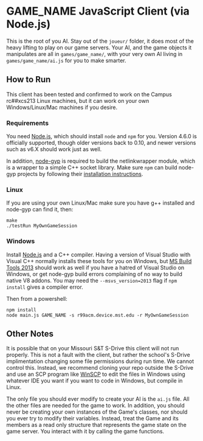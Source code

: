 # GAME_NAME JavaScript Client (via Node.js)

This is the root of you AI. Stay out of the `joueur/` folder, it does most of the heavy lifting to play on our game servers. Your AI, and the game objects it manipulates are all in `games/game_name/`, with your very own AI living in `games/game_name/ai.js` for you to make smarter.

## How to Run

This client has been tested and confirmed to work on the Campus rc##xcs213 Linux machines, but it can work on your own Windows/Linux/Mac machines if you desire.

### Requirements

You need [Node.js][1], which should install `node` and `npm` for you. Version 4.6.0 is officially supported, though older versions back to 0.10, and newer versions such as v6.X should work just as well.

In addition, [node-gyp][2] is required to build the netlinkwrapper module, which is a wrapper to a simple C++ socket library. Make sure `npm` can build node-gyp projects by following their [installation instructions][3].

### Linux

If you are using your own Linux/Mac make sure you have g++ installed and node-gyp can find it, then:

```
make
./testRun MyOwnGameSession
```

### Windows

Install [Node.js][1] and a C++ compiler. Having a version of Visual Studio with Visual C++ normally installs these tools for you on Windows, but [MS Build Tools 2013](http://www.microsoft.com/en-us/download/details.aspx?id=40760) should work as well if you have a hatred of Visual Studio on Windows, or get node-gyp build errors complaining of no way to build native V8 addons. You may need the `--msvs_version=2013` flag if `npm install` gives a compiler error.

Then from a powershell:

```
npm install
node main.js GAME_NAME -s r99acm.device.mst.edu -r MyOwnGameSession
```

## Other Notes

It is possible that on your Missouri S&T S-Drive this client will not run properly. This is not a fault with the client, but rather the school's S-Drive implimentation changing some file permissions during run time. We cannot control this. Instead, we recommend cloning your repo outside the S-Drive and use an SCP program like [WinSCP](https://winscp.net/eng/download.php) to edit the files in Windows using whatever IDE you want if you want to code in Windows, but compile in Linux.

The only file you should ever modify to create your AI is the `ai.js` file. All the other files are needed for the game to work. In addition, you should never be creating your own instances of the Game's classes, nor should you ever try to modify their variables. Instead, treat the Game and its members as a read only structure that represents the game state on the game server. You interact with it by calling the game functions.

[1]: https://nodejs.org/
[2]: https://github.com/nodejs/node-gyp
[3]: https://github.com/nodejs/node-gyp#installation
